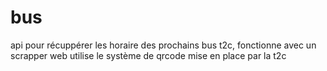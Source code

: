 # bus


api pour récuppérer les horaire des prochains bus t2c, fonctionne avec un scrapper web
utilise le système de qrcode mise en place par la t2c
